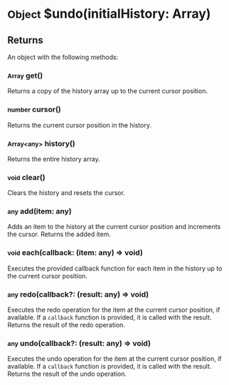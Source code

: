 # <small>Object</small> $undo(initialHistory: Array<any>)

## Returns
An object with the following methods:

### <small>Array<any></small> get()
Returns a copy of the history array up to the current cursor position.

### <small>number</small> cursor()
Returns the current cursor position in the history.

### <small>Array\<any></small> history()
Returns the entire history array.

### <small>void</small> clear()
Clears the history and resets the cursor.

### <small>any</small> add(item: any)
Adds an item to the history at the current cursor position and increments the cursor. Returns the added item.

### <small>void</small> each(callback: (item: any) => void)
Executes the provided callback function for each item in the history up to the current cursor position.

### <small>any</small> redo(callback?: (result: any) => void)
Executes the redo operation for the item at the current cursor position, if available. If a `callback` function is provided, it is called with the result. Returns the result of the redo operation.

### <small>any</small> undo(callback?: (result: any) => void)
Executes the undo operation for the item at the current cursor position, if available. If a `callback` function is provided, it is called with the result. Returns the result of the undo operation.